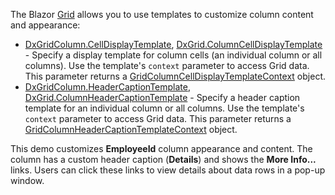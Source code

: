 The Blazor [Grid](https://docs.devexpress.com/Blazor/DevExpress.Blazor.DxGrid) allows you to use templates to customize column content and appearance: 

* [DxGridColumn.CellDisplayTemplate](https://docs.devexpress.com/Blazor/DevExpress.Blazor.DxGridColumn.CellDisplayTemplate), [DxGrid.ColumnCellDisplayTemplate](https://docs.devexpress.com/Blazor/DevExpress.Blazor.DxGrid.ColumnCellDisplayTemplate) - Specify a display template for column cells (an individual column or all columns). Use the template's `context` parameter to access Grid data. This parameter returns a [GridColumnCellDisplayTemplateContext](https://docs.devexpress.com/Blazor/DevExpress.Blazor.GridColumnCellDisplayTemplateContext) object. 
* [DxGridColumn.HeaderCaptionTemplate](https://docs.devexpress.com/Blazor/DevExpress.Blazor.DxGridColumn.HeaderCaptionTemplate), [DxGrid.ColumnHeaderCaptionTemplate](https://docs.devexpress.com/Blazor/DevExpress.Blazor.DxGrid.ColumnHeaderCaptionTemplate) - Specify a header caption template for an individual column or all columns. Use the template's `context` parameter to access Grid data. This parameter returns a [GridColumnHeaderCaptionTemplateContext](https://docs.devexpress.com/Blazor/DevExpress.Blazor.GridColumnHeaderCaptionTemplateContext) object. 

This demo customizes **EmployeeId** column appearance and content. The column has a custom header caption (**Details**) and shows the **More Info...** links. Users can click these links to view details about data rows in a pop-up window. 
